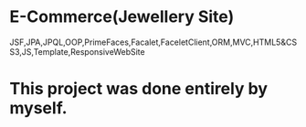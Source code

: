 # E-Commerce(Jewellery Site)
JSF,JPA,JPQL,OOP,PrimeFaces,Facalet,FaceletClient,ORM,MVC,HTML5&CSS3,JS,Template,ResponsiveWebSite
# This project was done  entirely by myself.
